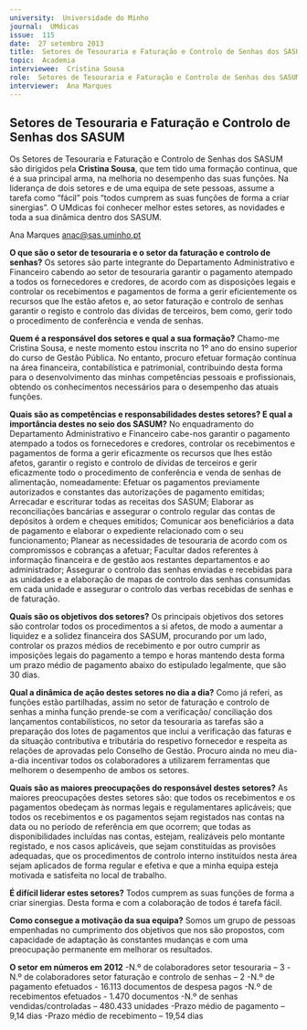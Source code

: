 ```yaml
---
university:  Universidade do Minho
journal:  UMdicas
issue:  115
date:  27 setembro 2013
title:  Setores de Tesouraria e Faturação e Controlo de Senhas dos SASUM
topic:  Academia
interviewee:  Cristina Sousa
role:  Setores de Tesouraria e Faturação e Controlo de Senhas dos SASUM
interviewer:  Ana Marques
---
```



## Setores de Tesouraria e Faturação e Controlo de Senhas dos SASUM

Os Setores de Tesouraria e Faturação e Controlo de Senhas dos SASUM são dirigidos pela **Cristina Sousa**, que tem tido uma formação continua, que é a sua principal arma, na melhoria no desempenho das suas funções. Na liderança de dois setores e de uma equipa de sete pessoas, assume a tarefa como “fácil” pois “todos cumprem as suas funções de forma a criar sinergias”. O UMdicas foi conhecer melhor estes setores, as novidades e toda a sua dinâmica dentro dos SASUM.

Ana Marques
anac@sas.uminho.pt

**O que são o setor de tesouraria e o setor da faturação e controlo de senhas?**
Os setores são parte integrante do Departamento Administrativo e Financeiro cabendo ao setor de tesouraria garantir o pagamento atempado a todos os fornecedores e credores, de acordo com as disposições legais e controlar os recebimentos e pagamentos de forma a gerir eficientemente os recursos que lhe estão afetos e, ao setor faturação e controlo de senhas garantir o registo e controlo das dívidas de terceiros, bem como, gerir todo o procedimento de conferência e venda de senhas.

**Quem é a responsável dos setores e qual a sua formação?**
Chamo-me Cristina Sousa, e neste momento estou inscrita no 1º ano do ensino superior do curso de Gestão Pública. No entanto, procuro efetuar formação contínua na área financeira, contabilística e patrimonial, contribuindo desta forma para o desenvolvimento das minhas competências pessoais e profissionais, obtendo os conhecimentos necessários para o desempenho das atuais funções.

**Quais são as competências e responsabilidades destes setores? E qual a importância destes no seio dos SASUM?**
No enquadramento do Departamento Administrativo e Financeiro cabe-nos garantir o pagamento atempado a todos os fornecedores e credores, controlar os recebimentos e pagamentos de forma a gerir eficazmente os recursos que lhes estão afetos, garantir o registo e controlo de dívidas de terceiros e gerir eficazmente todo o procedimento de conferência e venda de senhas de alimentação, nomeadamente: Efetuar os pagamentos previamente autorizados e constantes das autorizações de pagamento emitidas; Arrecadar e escriturar todas as receitas dos SASUM; Elaborar as reconciliações bancárias e assegurar o controlo regular das contas de depósitos à ordem e cheques emitidos; Comunicar aos beneficiários a data de pagamento e elaborar o expediente relacionado com o seu funcionamento; Planear as necessidades de tesouraria de acordo com os compromissos e cobranças a afetuar; Facultar dados referentes à informação financeira e de gestão aos restantes departamentos e ao administrador; Assegurar o controlo das senhas enviadas e recebidas para as unidades e a elaboração de mapas de controlo das senhas consumidas em cada unidade e assegurar o controlo das verbas recebidas de senhas e de faturação.

**Quais são os objetivos dos setores?**
Os principais objetivos dos setores são controlar todos os procedimentos a si afetos, de modo a aumentar a liquidez e a solidez financeira dos SASUM, procurando por um lado, controlar os prazos médios de recebimento e por outro cumprir as imposições legais do pagamento a tempo e horas mantendo desta forma um prazo médio de pagamento abaixo do estipulado legalmente, que são 30 dias.

**Qual a dinâmica de ação destes setores no dia a dia?**
Como já referi, as funções estão partilhadas, assim no setor de faturação e controlo de senhas a minha função prende-se com a verificação/ conciliação dos lançamentos contabilísticos, no setor da tesouraria as tarefas são a preparação dos lotes de pagamentos que inclui a verificação das faturas e da situação contributiva e tributária do respetivo fornecedor e respeita as relações de aprovadas pelo Conselho de Gestão. Procuro ainda no meu dia-a-dia incentivar todos os colaboradores a utilizarem ferramentas que melhorem o desempenho de ambos os setores.

**Quais são as maiores preocupações do responsável destes setores?**
As maiores preocupações destes setores são: que todos os recebimentos e os pagamentos obedeçam às normas legais e regulamentares aplicáveis; que todos os recebimentos e os pagamentos sejam registados nas contas na data ou no período de referência em que ocorrem; que todas as disponibilidades incluídas nas contas, estejam, realizáveis pelo montante registado, e nos casos aplicáveis, que sejam constituídas as provisões adequadas, que os procedimentos de controlo interno instituídos nesta área sejam aplicados de forma regular e efetiva e que a minha equipa esteja motivada e satisfeita no local de trabalho.

**É difícil liderar estes setores?**
Todos cumprem as suas funções de forma a criar sinergias. Desta forma e com a colaboração de todos é tarefa fácil.

**Como consegue a motivação da sua equipa?**
Somos um grupo de pessoas empenhadas no cumprimento dos objetivos que nos são propostos, com capacidade de adaptação às constantes mudanças e com uma preocupação permanente em melhorar os resultados.

**O setor em números em 2012**
-N.º de colaboradores setor tesouraria – 3
-N.º de colaboradores setor faturação e controlo de senhas – 2
-N.º de pagamento efetuados - 16.113 documentos de despesa pagos
-N.º de recebimentos efetuados - 1.470 documentos
-N.º de senhas vendidas/controladas – 480.433 unidades
-Prazo médio de pagamento – 9,14 dias
-Prazo médio de recebimento – 19,54 dias

